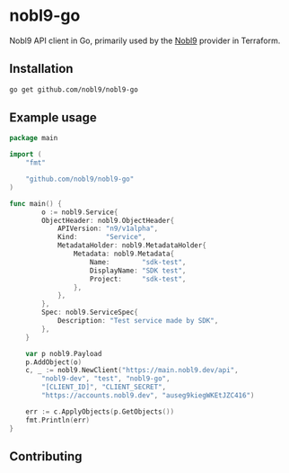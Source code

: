 # nobl9-go
Nobl9 API client in Go, primarily used by the [Nobl9](https://github.com/nobl9/terraform-provider-nobl9) provider in Terraform.


## Installation
```bash
go get github.com/nobl9/nobl9-go
```

## Example usage
```go
package main

import (
    "fmt"

    "github.com/nobl9/nobl9-go"
)

func main() {
        o := nobl9.Service{
        ObjectHeader: nobl9.ObjectHeader{
            APIVersion: "n9/v1alpha",
            Kind:       "Service",
            MetadataHolder: nobl9.MetadataHolder{
                Metadata: nobl9.Metadata{
                    Name:        "sdk-test",
                    DisplayName: "SDK test",
                    Project:     "sdk-test",
                },
            },
        },
        Spec: nobl9.ServiceSpec{
            Description: "Test service made by SDK",
        },
    }

    var p nobl9.Payload
    p.AddObject(o)
    c, _ := nobl9.NewClient("https://main.nobl9.dev/api",
        "nobl9-dev", "test", "nobl9-go",
        "[CLIENT_ID]", "CLIENT_SECRET",
        "https://accounts.nobl9.dev", "auseg9kiegWKEtJZC416")   

    err := c.ApplyObjects(p.GetObjects())
    fmt.Println(err)
}
```

## Contributing
